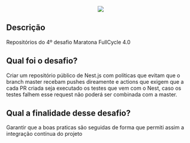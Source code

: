 <p align="center">
  <a href="http://maratona.fullcycle.com.br/" target="blank"><img src="http://maratona.fullcycle.com.br/public/img/logo-maratona.png"/></a>
</p>

## Descrição

Repositórios do 4º desafio Maratona FullCycle 4.0

## Qual foi o desafio?

Criar um repositório público de Nest.js com políticas que evitam que o branch master recebam pushes direamente e actions que exigem que a cada PR criada seja executado os testes que vem com o Nest, caso os testes falhem esse request não poderá ser combinada com a master.

## Qual a finalidade desse desafio?

Garantir que a boas praticas são seguidas de forma que permiti assim a integração contínua do projeto
